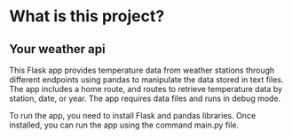 # What is this project?
## Your weather api

This Flask app provides temperature data from weather stations
through different endpoints using pandas to manipulate the data stored in text files.
The app includes a home route, and routes to retrieve temperature data by station,
date, or year. The app requires data files and runs in debug mode.


To run the app, you need to install Flask and pandas libraries.
Once installed, you can run the app using the command  main.py file.